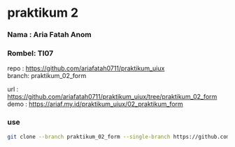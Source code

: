 # praktikum 2
### Nama  : Aria Fatah Anom
### Rombel: TI07

repo  : https://github.com/ariafatah0711/praktikum_uiux \
branch: praktikum_02_form

url   : https://github.com/ariafatah0711/praktikum_uiux/tree/praktikum_02_form \
demo  : https://ariaf.my.id/praktikum_uiux/02_praktikum_form

### use
```bash
git clone --branch praktikum_02_form --single-branch https://github.com/ariafatah0711/praktikum_uiux.git praktikum_02_aria
```
